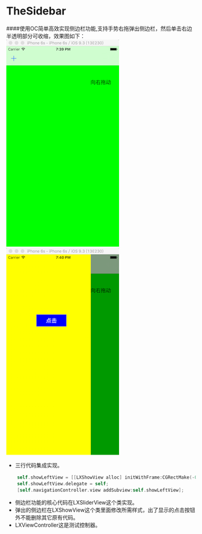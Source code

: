 # TheSidebar

####使用OC简单高效实现侧边栏功能,支持手势右拖弹出侧边栏，然后单击右边半透明部分可收缩，效果图如下：<br>
![image1](https://github.com/SoftProgramLX/TheSidebar/blob/master/TheSidebar/screen1.png)      ![image1](https://github.com/SoftProgramLX/TheSidebar/blob/master/TheSidebar/screen2.png)

* 三行代码集成实现。
```objective-c
    self.showLeftView = [[LXShowView alloc] initWithFrame:CGRectMake(-0.75*kMainScreenWidth, 0, 0.75*kMainScreenWidth, kMainScreenHeight) withRootController:self];
    self.showLeftView.delegate = self;
    [self.navigationController.view addSubview:self.showLeftView];
```
* 侧边栏功能的核心代码在LXSliderView这个类实现。
* 弹出的侧边栏在LXShowView这个类里面修改所需样式，出了显示的点击按钮外不能删除其它原有代码。
* LXViewController这是测试控制器。

